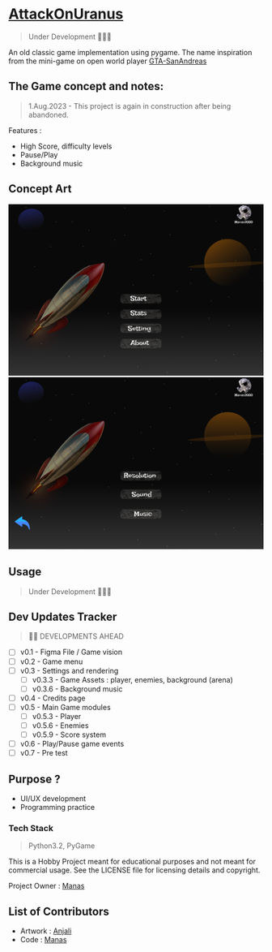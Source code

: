 # [AttackOnUranus](github.com/manaspz/AttackOnUranus)
> Under Development 🚧👷‍♂️

An old classic game implementation using pygame.
The name inspiration from the mini-game on open world player [GTA-SanAndreas](https://gta.fandom.com/wiki/They_Crawled_from_Uranus) 

## The Game concept and notes:
> 1.Aug.2023 - This project is again in construction after being abandoned.

Features : 
- High Score, difficulty levels 
- Pause/Play 
- Background music

## Concept Art 

![concept_menu](assets/readme/images/concept_menu.png)
![concept_settings](assets/readme/images/concept_setting.png)

## Usage
> Under Development 🚧👷‍♂️

## Dev Updates Tracker
> :construction_worker_man: DEVELOPMENTS AHEAD
- [ ] v0.1 - Figma File / Game vision
- [ ] v0.2 - Game menu 
- [ ] v0.3 - Settings and rendering
  - [ ] v0.3.3 - Game Assets : player, enemies, background (arena) 
  - [ ] v0.3.6 - Background music
- [ ] v0.4 - Credits page
- [ ] v0.5 - Main Game modules
  - [ ] v0.5.3 - Player  
  - [ ] v0.5.6 - Enemies
  - [ ] v0.5.9 - Score system
- [ ] v0.6 - Play/Pause game events
- [ ] v0.7 - Pre test

## Purpose ?
- UI/UX development
- Programming practice

### Tech Stack 
> Python3.2, PyGame 

This is a Hobby Project meant for educational purposes and not meant for commercial usage. 
See the LICENSE file for licensing details and copyright.

Project Owner : [Manas](mailto:reach_manas@outlook.com)

## List of Contributors
- Artwork : [Anjali](github.com/anjalidasuni)
- Code : [Manas](github.com/manaspz)

